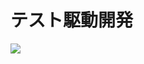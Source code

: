 # テスト駆動開発

<a href="https://www.amazon.co.jp/%E3%83%86%E3%82%B9%E3%83%88%E9%A7%86%E5%8B%95%E9%96%8B%E7%99%BA-Kent-Beck/dp/4274217884/ref=as_li_ss_il?_encoding=UTF8&qid=1517754495&sr=8-1&linkCode=li2&tag=ironhotcom-22&linkId=b076b8a58dce215a0d86e34b8104eb70" target="_blank"><img border="0" src="http://ws-fe.amazon-adsystem.com/widgets/q?_encoding=UTF8&ASIN=4274217884&Format=_SL160_&ID=AsinImage&MarketPlace=JP&ServiceVersion=20070822&WS=1&tag=ironhotcom-22" ></a><img src="https://ir-jp.amazon-adsystem.com/e/ir?t=ironhotcom-22&l=li2&o=9&a=4274217884" width="1" height="1" border="0" alt="" style="border:none !important; margin:0px !important;" />


